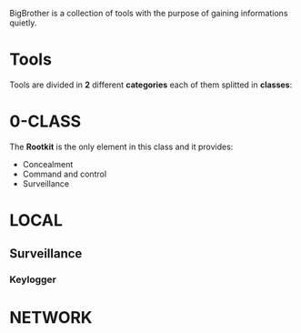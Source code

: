 BigBrother is a collection of tools with the purpose of gaining informations quietly.

# Tools
Tools are divided in **2** different **categories** each of them splitted in **classes**:

# 0-CLASS
The **Rootkit** is the only element in this class and it provides:

* Concealment
* Command and control
* Surveillance

# LOCAL
## Surveillance
### Keylogger

# NETWORK